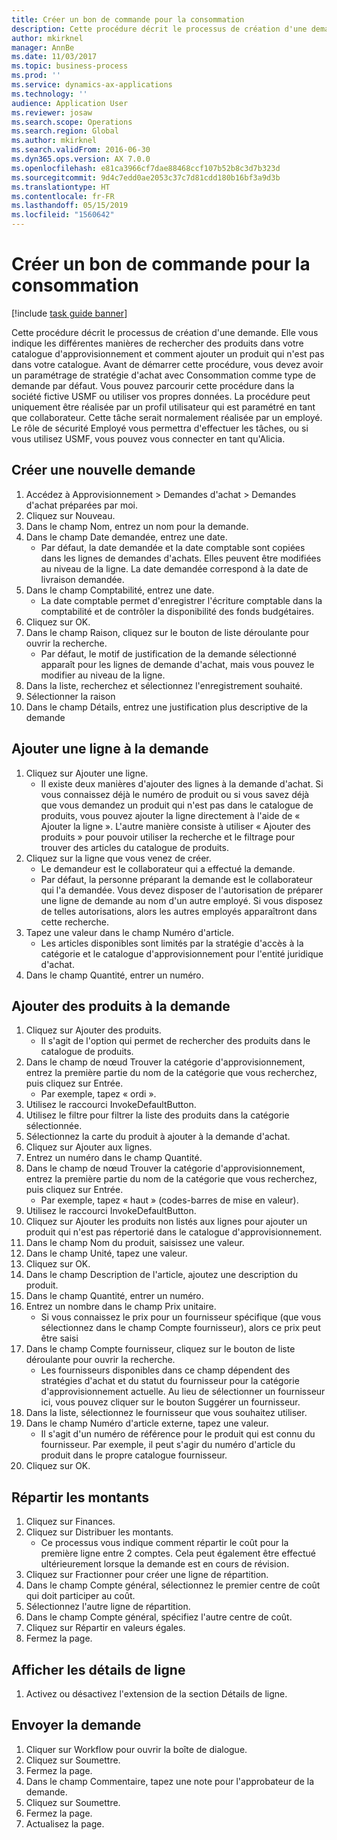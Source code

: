 ```yaml
---
title: Créer un bon de commande pour la consommation
description: Cette procédure décrit le processus de création d'une demande.
author: mkirknel
manager: AnnBe
ms.date: 11/03/2017
ms.topic: business-process
ms.prod: ''
ms.service: dynamics-ax-applications
ms.technology: ''
audience: Application User
ms.reviewer: josaw
ms.search.scope: Operations
ms.search.region: Global
ms.author: mkirknel
ms.search.validFrom: 2016-06-30
ms.dyn365.ops.version: AX 7.0.0
ms.openlocfilehash: e81ca3966cf7dae88468ccf107b52b8c3d7b323d
ms.sourcegitcommit: 9d4c7edd0ae2053c37c7d81cdd180b16bf3a9d3b
ms.translationtype: HT
ms.contentlocale: fr-FR
ms.lasthandoff: 05/15/2019
ms.locfileid: "1560642"
---
```

# <a name="create-a-requisition-for-consumption"></a>Créer un bon de commande pour la consommation

[!include [task guide banner](../../includes/task-guide-banner.md)]

Cette procédure décrit le processus de création d'une demande. Elle vous indique les différentes manières de rechercher des produits dans votre catalogue d'approvisionnement et comment ajouter un produit qui n'est pas dans votre catalogue. Avant de démarrer cette procédure, vous devez avoir un paramétrage de stratégie d'achat avec Consommation comme type de demande par défaut. Vous pouvez parcourir cette procédure dans la société fictive USMF ou utiliser vos propres données. La procédure peut uniquement être réalisée par un profil utilisateur qui est paramétré en tant que collaborateur.  Cette tâche serait normalement réalisée par un employé. Le rôle de sécurité Employé vous permettra d'effectuer les tâches, ou si vous utilisez USMF, vous pouvez vous connecter en tant qu'Alicia.


## <a name="create-a-new-requisition"></a>Créer une nouvelle demande
1. Accédez à Approvisionnement > Demandes d'achat > Demandes d'achat préparées par moi.
2. Cliquez sur Nouveau.
3. Dans le champ Nom, entrez un nom pour la demande.
4. Dans le champ Date demandée, entrez une date.
    * Par défaut, la date demandée et la date comptable sont copiées dans les lignes de demandes d'achats. Elles peuvent être modifiées au niveau de la ligne. La date demandée correspond à la date de livraison demandée.  
5. Dans le champ Comptabilité, entrez une date.
    * La date comptable permet d'enregistrer l'écriture comptable dans la comptabilité et de contrôler la disponibilité des fonds budgétaires.  
6. Cliquez sur OK.
7. Dans le champ Raison, cliquez sur le bouton de liste déroulante pour ouvrir la recherche.
    * Par défaut, le motif de justification de la demande sélectionné apparaît pour les lignes de demande d'achat, mais vous pouvez le modifier au niveau de la ligne.    
8. Dans la liste, recherchez et sélectionnez l'enregistrement souhaité.
9. Sélectionner la raison
10. Dans le champ Détails, entrez une justification plus descriptive de la demande

## <a name="add-a-line-to-the-requisition"></a>Ajouter une ligne à la demande
1. Cliquez sur Ajouter une ligne.
    * Il existe deux manières d'ajouter des lignes à la demande d'achat. Si vous connaissez déjà le numéro de produit ou si vous savez déjà que vous demandez un produit qui n'est pas dans le catalogue de produits, vous pouvez ajouter la ligne directement à l'aide de « Ajouter la ligne ». L'autre manière consiste à utiliser « Ajouter des produits » pour pouvoir utiliser la recherche et le filtrage pour trouver des articles du catalogue de produits.    
2. Cliquez sur la ligne que vous venez de créer.
    * Le demandeur est le collaborateur qui a effectué la demande.   
    * Par défaut, la personne préparant la demande est le collaborateur qui l'a demandée. Vous devez disposer de l'autorisation de préparer une ligne de demande au nom d'un autre employé. Si vous disposez de telles autorisations, alors les autres employés apparaîtront dans cette recherche.  
3. Tapez une valeur dans le champ Numéro d'article.
    * Les articles disponibles sont limités par la stratégie d'accès à la catégorie et le catalogue d'approvisionnement pour l'entité juridique d'achat.   
4. Dans le champ Quantité, entrer un numéro.

## <a name="add-more-products-to-the-requisition"></a>Ajouter des produits à la demande
1. Cliquez sur Ajouter des produits.
    * Il s'agit de l'option qui permet de rechercher des produits dans le catalogue de produits.    
2. Dans le champ de nœud Trouver la catégorie d'approvisionnement, entrez la première partie du nom de la catégorie que vous recherchez, puis cliquez sur Entrée.
    * Par exemple, tapez « ordi ».  
3. Utilisez le raccourci InvokeDefaultButton.
4. Utilisez le filtre pour filtrer la liste des produits dans la catégorie sélectionnée.
5. Sélectionnez la carte du produit à ajouter à la demande d'achat.
6. Cliquez sur Ajouter aux lignes.
7. Entrez un numéro dans le champ Quantité.
8. Dans le champ de nœud Trouver la catégorie d'approvisionnement, entrez la première partie du nom de la catégorie que vous recherchez, puis cliquez sur Entrée.
    * Par exemple, tapez « haut » (codes-barres de mise en valeur).  
9. Utilisez le raccourci InvokeDefaultButton.
10. Cliquez sur Ajouter les produits non listés aux lignes pour ajouter un produit qui n'est pas répertorié dans le catalogue d'approvisionnement.
11. Dans le champ Nom du produit, saisissez une valeur.
12. Dans le champ Unité, tapez une valeur.
13. Cliquez sur OK.
14. Dans le champ Description de l'article, ajoutez une description du produit.
15. Dans le champ Quantité, entrer un numéro.
16. Entrez un nombre dans le champ Prix unitaire.
    * Si vous connaissez le prix pour un fournisseur spécifique (que vous sélectionnez dans le champ Compte fournisseur), alors ce prix peut être saisi   
17. Dans le champ Compte fournisseur, cliquez sur le bouton de liste déroulante pour ouvrir la recherche.
    * Les fournisseurs disponibles dans ce champ dépendent des stratégies d'achat et du statut du fournisseur pour la catégorie d'approvisionnement actuelle. Au lieu de sélectionner un fournisseur ici, vous pouvez cliquer sur le bouton Suggérer un fournisseur.    
18. Dans la liste, sélectionnez le fournisseur que vous souhaitez utiliser.
19. Dans le champ Numéro d'article externe, tapez une valeur.
    * Il s'agit d'un numéro de référence pour le produit qui est connu du fournisseur. Par exemple, il peut s'agir du numéro d'article du produit dans le propre catalogue fournisseur.  
20. Cliquez sur OK.

## <a name="distribute-amounts"></a>Répartir les montants
1. Cliquez sur Finances.
2. Cliquez sur Distribuer les montants.
    * Ce processus vous indique comment répartir le coût pour la première ligne entre 2 comptes. Cela peut également être effectué ultérieurement lorsque la demande est en cours de révision.  
3. Cliquez sur Fractionner pour créer une ligne de répartition.
4. Dans le champ Compte général, sélectionnez le premier centre de coût qui doit participer au coût.
5. Sélectionnez l'autre ligne de répartition.
6. Dans le champ Compte général, spécifiez l'autre centre de coût.
7. Cliquez sur Répartir en valeurs égales.
8. Fermez la page.

## <a name="view-line-details"></a>Afficher les détails de ligne
1. Activez ou désactivez l'extension de la section Détails de ligne.

## <a name="submit-the-requisition"></a>Envoyer la demande
1. Cliquer sur Workflow pour ouvrir la boîte de dialogue.
2. Cliquez sur Soumettre.
3. Fermez la page.
4. Dans le champ Commentaire, tapez une note pour l'approbateur de la demande.
5. Cliquez sur Soumettre.
6. Fermez la page.
7. Actualisez la page.

